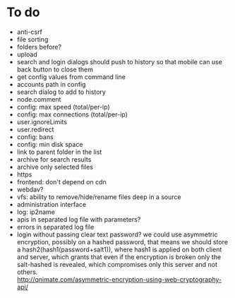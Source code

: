 # To do
- anti-csrf
- file sorting
- folders before?
- upload
- search and login dialogs should push to history so that mobile can use back button to close them
- get config values from command line
- accounts path in config
- search dialog to add to history
- node.comment
- config: max speed (total/per-ip)
- config: max connections (total/per-ip)
- user.ignoreLimits
- user.redirect
- config: bans
- config: min disk space
- link to parent folder in the list
- archive for search results
- archive only selected files
- https
- frontend: don't depend on cdn
- webdav?
- vfs: ability to remove/hide/rename files deep in a source
- administration interface
- log: ip2name
- apis in separated log file with parameters?
- errors in separated log file
- login without passing clear text password?
  we could use asymmetric encryption, possibly on a hashed password, that means
  we should store a hash2(hash1(password+salt1)), where hash1 is applied on both client
  and server, which grants that even if the encryption is broken only the salt-hashed
  is revealed, which compromises only this server and not others.   
  http://qnimate.com/asymmetric-encryption-using-web-cryptography-api/
